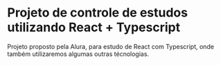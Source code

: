 <h1> Projeto de controle de estudos utilizando React + Typescript </h1>

<p> Projeto proposto pela Alura, para estudo de React com Typescript, onde também utilizaremos algumas outras técnologias. </p>
